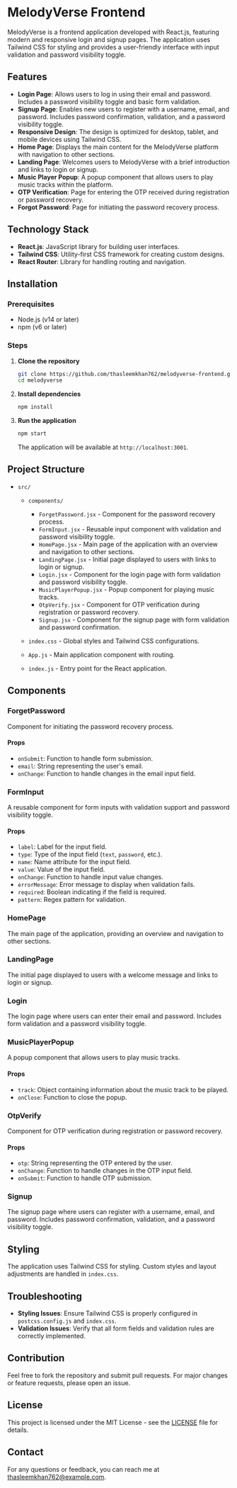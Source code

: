 # MelodyVerse Frontend

MelodyVerse is a frontend application developed with React.js, featuring modern and responsive login and signup pages. The application uses Tailwind CSS for styling and provides a user-friendly interface with input validation and password visibility toggle.

## Features

- **Login Page**: Allows users to log in using their email and password. Includes a password visibility toggle and basic form validation.
- **Signup Page**: Enables new users to register with a username, email, and password. Includes password confirmation, validation, and a password visibility toggle.
- **Responsive Design**: The design is optimized for desktop, tablet, and mobile devices using Tailwind CSS.
- **Home Page**: Displays the main content for the MelodyVerse platform with navigation to other sections.
- **Landing Page**: Welcomes users to MelodyVerse with a brief introduction and links to login or signup.
- **Music Player Popup**: A popup component that allows users to play music tracks within the platform.
- **OTP Verification**: Page for entering the OTP received during registration or password recovery.
- **Forgot Password**: Page for initiating the password recovery process.

## Technology Stack

- **React.js**: JavaScript library for building user interfaces.
- **Tailwind CSS**: Utility-first CSS framework for creating custom designs.
- **React Router**: Library for handling routing and navigation.

## Installation

### Prerequisites

- Node.js (v14 or later)
- npm (v6 or later)

### Steps

1. **Clone the repository**

    ```bash
    git clone https://github.com/thasleemkhan762/melodyverse-frontend.git
    cd melodyverse
    ```

2. **Install dependencies**

    ```bash
    npm install
    ```

3. **Run the application**

    ```bash
    npm start
    ```

    The application will be available at `http://localhost:3001`.

## Project Structure

- `src/`
  - `components/`
    - `ForgetPassword.jsx` - Component for the password recovery process.
    - `FormInput.jsx` - Reusable input component with validation and password visibility toggle.
    - `HomePage.jsx` - Main page of the application with an overview and navigation to other sections.
    - `LandingPage.jsx` - Initial page displayed to users with links to login or signup.
    - `Login.jsx` - Component for the login page with form validation and password visibility toggle.
    - `MusicPlayerPopup.jsx` - Popup component for playing music tracks.
    - `OtpVerify.jsx` - Component for OTP verification during registration or password recovery.
    - `Signup.jsx` - Component for the signup page with form validation and password confirmation.

  - `index.css` - Global styles and Tailwind CSS configurations.
  - `App.js` - Main application component with routing.
  - `index.js` - Entry point for the React application.

## Components

### ForgetPassword

Component for initiating the password recovery process.

#### Props

- `onSubmit`: Function to handle form submission.
- `email`: String representing the user's email.
- `onChange`: Function to handle changes in the email input field.

### FormInput

A reusable component for form inputs with validation support and password visibility toggle.

#### Props

- `label`: Label for the input field.
- `type`: Type of the input field (`text`, `password`, etc.).
- `name`: Name attribute for the input field.
- `value`: Value of the input field.
- `onChange`: Function to handle input value changes.
- `errorMessage`: Error message to display when validation fails.
- `required`: Boolean indicating if the field is required.
- `pattern`: Regex pattern for validation.

### HomePage

The main page of the application, providing an overview and navigation to other sections.

### LandingPage

The initial page displayed to users with a welcome message and links to login or signup.

### Login

The login page where users can enter their email and password. Includes form validation and a password visibility toggle.

### MusicPlayerPopup

A popup component that allows users to play music tracks.

#### Props

- `track`: Object containing information about the music track to be played.
- `onClose`: Function to close the popup.

### OtpVerify

Component for OTP verification during registration or password recovery.

#### Props

- `otp`: String representing the OTP entered by the user.
- `onChange`: Function to handle changes in the OTP input field.
- `onSubmit`: Function to handle OTP submission.

### Signup

The signup page where users can register with a username, email, and password. Includes password confirmation, validation, and a password visibility toggle.

## Styling

The application uses Tailwind CSS for styling. Custom styles and layout adjustments are handled in `index.css`.

## Troubleshooting

- **Styling Issues**: Ensure Tailwind CSS is properly configured in `postcss.config.js` and `index.css`.
- **Validation Issues**: Verify that all form fields and validation rules are correctly implemented.

## Contribution

Feel free to fork the repository and submit pull requests. For major changes or feature requests, please open an issue.

## License

This project is licensed under the MIT License - see the [LICENSE](LICENSE) file for details.

## Contact

For any questions or feedback, you can reach me at [thasleemkhan762@example.com](mailto:thasleemkhan762@example.com).
